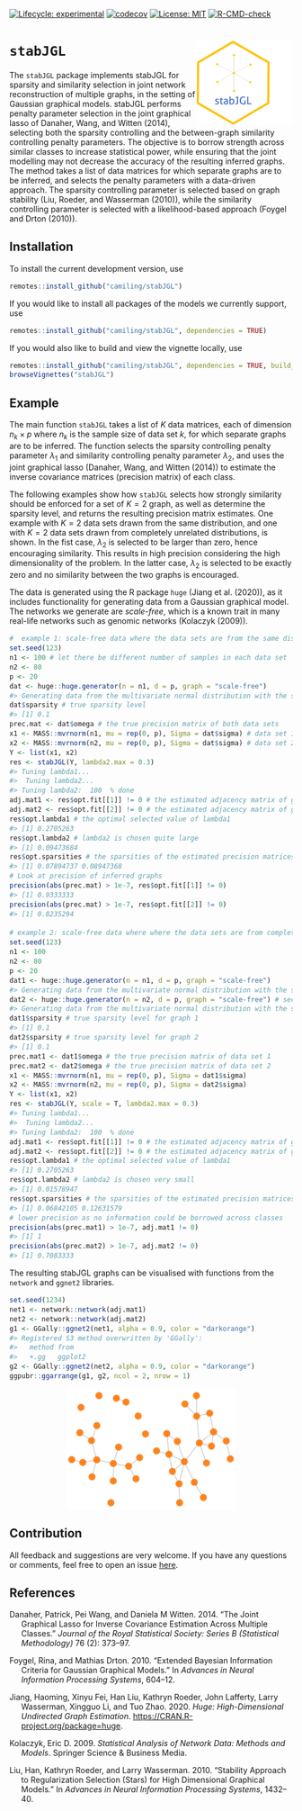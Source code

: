 
<!-- README.md is generated from README.Rmd. Please edit that file -->
<!-- badges: start -->

[![Lifecycle:
experimental](https://img.shields.io/badge/lifecycle-experimental-orange.svg)](https://www.tidyverse.org/lifecycle/#experimental)
[![codecov](https://codecov.io/gh/Camiling/stabJGL/branch/main/graph/badge.svg?token=QL5ZW3RQZD)](https://codecov.io/gh/Camiling/stabJGL)
[![License:
MIT](https://img.shields.io/badge/License-MIT-yellow.svg)](https://opensource.org/licenses/MIT)
[![R-CMD-check](https://github.com/camiling/stabJGL/actions/workflows/R-CMD-check.yaml/badge.svg)](https://github.com/camiling/stabJGL/actions/workflows/R-CMD-check.yaml)
<!-- badges: end -->

<!-- IF ON CRAN [![CRAN_Status_Badge](https://www.r-pkg.org/badges/version-last-release/shapr)]
[![CRAN_Downloads_Badge](https://cranlogs.r-pkg.org/badges/grand-total/shapr)]---->
<!--PAPER HERE [![DOI](https://joss.theoj.org/papers/10.21105/joss.02027/status.svg)]---->

# `stabJGL` <img src="man/figures/stabJGLlogo.png" align="right" height="150"/>

The `stabJGL` package implements stabJGL for sparsity and similarity
selection in joint network reconstruction of multiple graphs, in the
setting of Gaussian graphical models. stabJGL performs penalty parameter
selection in the joint graphical lasso of Danaher, Wang, and Witten
(2014), selecting both the sparsity controlling and the between-graph
similarity controlling penalty parameters. The objective is to borrow
strength across similar classes to increase statistical power, while
ensuring that the joint modelling may not decrease the accuracy of the
resulting inferred graphs. The method takes a list of data matrices for
which separate graphs are to be inferred, and selects the penalty
parameters with a data-driven approach. The sparsity controlling
parameter is selected based on graph stability (Liu, Roeder, and
Wasserman (2010)), while the similarity controlling parameter is
selected with a likelihood-based approach (Foygel and Drton (2010)).

## Installation

To install the current development version, use

``` r
remotes::install_github("camiling/stabJGL")
```

If you would like to install all packages of the models we currently
support, use

``` r
remotes::install_github("camiling/stabJGL", dependencies = TRUE)
```

If you would also like to build and view the vignette locally, use

``` r
remotes::install_github("camiling/stabJGL", dependencies = TRUE, build_vignettes = TRUE)
browseVignettes("stabJGL")
```

## Example

The main function `stabJGL` takes a list of $K$ data matrices, each of
dimension $n_k \times p$ where $n_k$ is the sample size of data set $k$,
for which separate graphs are to be inferred. The function selects the
sparsity controlling penalty parameter $\lambda_1$ and similarity
controlling penalty parameter $\lambda_2$, and uses the joint graphical
lasso (Danaher, Wang, and Witten (2014)) to estimate the inverse
covariance matrices (precision matrix) of each class.

The following examples show how `stabJGL` selects how strongly
similarity should be enforced for a set of $K=2$ graph, as well as
determine the sparsity level, and returns the resulting precision matrix
estimates. One example with $K=2$ data sets drawn from the same
distribution, and one with $K=2$ data sets drawn from completely
unrelated distributions, is shown. In the fist case, $\lambda_2$ is
selected to be larger than zero, hence encouraging similarity. This
results in high precision considering the high dimensionality of the
problem. In the latter case, $\lambda_2$ is selected to be exactly zero
and no similarity between the two graphs is encouraged.

The data is generated using the R package `huge` (Jiang et al. (2020)),
as it includes functionality for generating data from a Gaussian
graphical model. The networks we generate are *scale-free*, which is a
known trait in many real-life networks such as genomic networks
(Kolaczyk (2009)).

``` r
#  example 1: scale-free data where the data sets are from the same distribution
set.seed(123)
n1 <- 100 # let there be different number of samples in each data set
n2 <- 80
p <- 20
dat <- huge::huge.generator(n = n1, d = p, graph = "scale-free")
#> Generating data from the multivariate normal distribution with the scale-free graph structure....done.
dat$sparsity # true sparsity level
#> [1] 0.1
prec.mat <- dat$omega # the true precision matrix of both data sets
x1 <- MASS::mvrnorm(n1, mu = rep(0, p), Sigma = dat$sigma) # data set 1
x2 <- MASS::mvrnorm(n2, mu = rep(0, p), Sigma = dat$sigma) # data set 2
Y <- list(x1, x2)
res <- stabJGL(Y, lambda2.max = 0.3)
#> Tuning lambda1... 
#>  Tuning lambda2...
#> Tuning lambda2:  100  % done
adj.mat1 <- res$opt.fit[[1]] != 0 # the estimated adjacency matrix of graph 1
adj.mat2 <- res$opt.fit[[2]] != 0 # the estimated adjacency matrix of graph 2
res$opt.lambda1 # the optimal selected value of lambda1
#> [1] 0.2705263
res$opt.lambda2 # lambda2 is chosen quite large
#> [1] 0.09473684
res$opt.sparsities # the sparsities of the estimated precision matrices
#> [1] 0.07894737 0.08947368
# Look at precision of inferred graphs
precision(abs(prec.mat) > 1e-7, res$opt.fit[[1]] != 0)
#> [1] 0.9333333
precision(abs(prec.mat) > 1e-7, res$opt.fit[[2]] != 0)
#> [1] 0.8235294

# example 2: scale-free data where where the data sets are from completely unrelated distributions
set.seed(123)
n1 <- 100
n2 <- 80
p <- 20
dat1 <- huge::huge.generator(n = n1, d = p, graph = "scale-free")
#> Generating data from the multivariate normal distribution with the scale-free graph structure....done.
dat2 <- huge::huge.generator(n = n2, d = p, graph = "scale-free") # second graph is completely unrelated
#> Generating data from the multivariate normal distribution with the scale-free graph structure....done.
dat1$sparsity # true sparsity level for graph 1
#> [1] 0.1
dat2$sparsity # true sparsity level for graph 2
#> [1] 0.1
prec.mat1 <- dat1$omega # the true precision matrix of data set 1
prec.mat2 <- dat2$omega # the true precision matrix of data set 2
x1 <- MASS::mvrnorm(n1, mu = rep(0, p), Sigma = dat1$sigma)
x2 <- MASS::mvrnorm(n2, mu = rep(0, p), Sigma = dat2$sigma)
Y <- list(x1, x2)
res <- stabJGL(Y, scale = T, lambda2.max = 0.3)
#> Tuning lambda1... 
#>  Tuning lambda2...
#> Tuning lambda2:  100  % done
adj.mat1 <- res$opt.fit[[1]] != 0 # the estimated adjacency matrix of graph 1
adj.mat2 <- res$opt.fit[[2]] != 0 # the estimated adjacency matrix of graph 2
res$opt.lambda1 # the optimal selected value of lambda1
#> [1] 0.2705263
res$opt.lambda2 # lambda2 is chosen very small
#> [1] 0.01578947
res$opt.sparsities # the sparsities of the estimated precision matrices
#> [1] 0.06842105 0.12631579
# lower precision as no information could be borrowed across classes
precision(abs(prec.mat1) > 1e-7, adj.mat1 != 0)
#> [1] 1
precision(abs(prec.mat2) > 1e-7, adj.mat2 != 0)
#> [1] 0.7083333
```

The resulting stabJGL graphs can be visualised with functions from the
`network` and `ggnet2` libraries.

``` r
set.seed(1234)
net1 <- network::network(adj.mat1)
net2 <- network::network(adj.mat2)
g1 <- GGally::ggnet2(net1, alpha = 0.9, color = "darkorange")
#> Registered S3 method overwritten by 'GGally':
#>   method from   
#>   +.gg   ggplot2
g2 <- GGally::ggnet2(net2, alpha = 0.9, color = "darkorange")
ggpubr::ggarrange(g1, g2, ncol = 2, nrow = 1)
```

<img src="man/figures/README-unnamed-chunk-5-1.png" width="60%" style="display: block; margin: auto;" />

## Contribution

All feedback and suggestions are very welcome. If you have any questions
or comments, feel free to open an issue
[here](https://github.com/Camiling/stabJGL/issues).

## References

<div id="refs" class="references csl-bib-body hanging-indent">

<div id="ref-danaher2014" class="csl-entry">

Danaher, Patrick, Pei Wang, and Daniela M Witten. 2014. “The Joint
Graphical Lasso for Inverse Covariance Estimation Across Multiple
Classes.” *Journal of the Royal Statistical Society: Series B
(Statistical Methodology)* 76 (2): 373–97.

</div>

<div id="ref-foygel2010extended" class="csl-entry">

Foygel, Rina, and Mathias Drton. 2010. “Extended Bayesian Information
Criteria for Gaussian Graphical Models.” In *Advances in Neural
Information Processing Systems*, 604–12.

</div>

<div id="ref-huge" class="csl-entry">

Jiang, Haoming, Xinyu Fei, Han Liu, Kathryn Roeder, John Lafferty, Larry
Wasserman, Xingguo Li, and Tuo Zhao. 2020. *Huge: High-Dimensional
Undirected Graph Estimation*. <https://CRAN.R-project.org/package=huge>.

</div>

<div id="ref-kolaczyk09" class="csl-entry">

Kolaczyk, Eric D. 2009. *Statistical Analysis of Network Data: Methods
and Models*. Springer Science & Business Media.

</div>

<div id="ref-liu2010stability" class="csl-entry">

Liu, Han, Kathryn Roeder, and Larry Wasserman. 2010. “Stability Approach
to Regularization Selection (Stars) for High Dimensional Graphical
Models.” In *Advances in Neural Information Processing Systems*,
1432–40.

</div>

</div>
